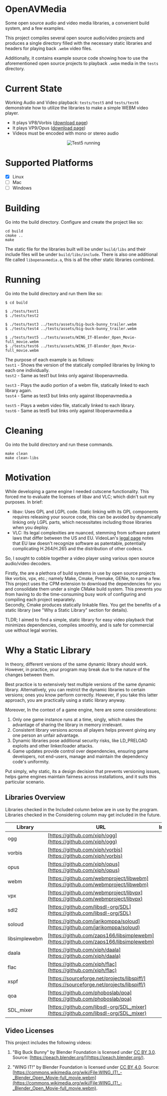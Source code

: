 # OpenAVMedia
Some open source audio and video media libraries, a convenient build system, and a few examples. 

This project compiles several open source audio/video projects and produces a single directory filled with the necessary static libraries and headers for playing back `.webm` video files.

Additionally, it contains example source code showing how to use the aforementioned open source projects to playback `.webm` media in the `tests` directory.

# Current State
Working Audio and Video playback:
`tests/test5` and `tests/test6` demonstrate how to utilize the libraries to make a simple WEBM video player.
  - It plays VP8/Vorbis ([download page](https://www.webmfiles.org/demo-files/))
  - It plays VP9/Opus   ([download page](https://commons.wikimedia.org/wiki/File:WING_IT!_-_Blender_Open_Movie-full_movie.webm))
  - Videos must be encoded with mono or stereo audio

<p align="center">
<img src="test5_running.gif" alt="Test5 running">
</p>

# Supported Platforms
  - [X] Linux
  - [ ] Mac
  - [ ] Windows

# Building
Go into the build directory. Configure and create the project like so:
```
cd build
cmake ..
make
```
The static file for the libraries built will be under `build/libs` and their include files will be under `build/libs/include`. There is also one additional file called `libopenavmedia.a`, this is all the other static libraries combined.

# Running
Go into the build directory and run them like so:
```
$ cd build

$ ./tests/test1
$ ./tests/test2

$ ./tests/test3 ../tests/assets/big-buck-bunny_trailer.webm
$ ./tests/test4 ../tests/assets/big-buck-bunny_trailer.webm

$ ./tests/test5 ../tests/assets/WING_IT-Blender_Open_Movie-full_movie.webm
$ ./tests/test6 ../tests/assets/WING_IT-Blender_Open_Movie-full_movie.webm
```

The purpose of each example is as follows:  
`test1` - Shows the version of the statically compiled libraries by linking to each one individually.  
`test2` - Same as test1 but links only against libopenavmedia.  

`test3` - Plays the audio portion of a webm file, statically linked to each library again.  
`test4` - Same as test3 but links only against libopenavmedia.a  

`test5` - Plays a webm video file, statically linked to each library.  
`test6` - Same as test5 but links only against libopenavmedia.a  

# Cleaning
Go into the build directory and run these commands.
```
make clean
make clean-libs
```

# Motivation
While developing a game engine I needed cutscene functionality. This forced me to evaluate the licenses of libav and VLC; which didn't suit my purposes. In brief:

- libav: Uses GPL and LGPL code. Static linking with its GPL components requires releasing your source code, this can be avoided by dynamically linking only LGPL parts, which necessitates including those libraries when you deploy.
- VLC: Its legal complexities are nuanced, stemming from software patent laws that differ between the US and EU. VideoLan's [legal page](https://www.videolan.org/legal.html) notes that EU law doesn't recognize software as patentable, potentially complicating H.264/H.265 and the distribution of other codecs.

So, I sought to cobble together a video player using various open source audio/video decoders.

Firstly, the are a plethora of build systems in use by open source projects like vorbis, vpx, etc.; namely Make, Cmake, Premake, GENie, to name a few. This project uses the CPM extension to download the dependencies for you and consolidate them under a single CMake build system. This prevents you from having to do the time-consuming busy work of configuring and compiling each project separately.  
Secondly, Cmake produces statically linkable files. You get the benefits of a static library (see "Why a Static Library" section for details).  

TLDR; I aimed to find a simple, static library for easy video playback that minimizes dependencies, compiles smoothly, and is safe for commercial use without legal worries.

# Why a Static Library
In theory, different versions of the same dynamic library should work. However, in practice, your program may break due to the nature of the changes between them.

Best practice is to extensively test multiple versions of the same dynamic library. Alternatively, you can restrict the dynamic libraries to certain versions; ones you know perform correctly. However, if you take this latter approach, you are practically using a static library anyway.

Moreover, In the context of a game engine, here are some considerations:
1. Only one game instance runs at a time, singly, which makes the advantage of sharing the library in memory irrelevant.
2. Consistent library versions across all players helps prevent giving any one person an unfair advantage.
3. Dynamic libraries pose additional security risks, like LD_PRELOAD exploits and other linker/loader attacks.
4. Game updates provide control over dependencies, ensuring game developers, not end-users, manage and maintain the dependency code's uniformity.

Put simply, why static, its a design decision that prevents versioning issues, helps game engines maintain fairness across installations, and it suits this particular scenario.

## Libraries Overview
Libraries checked in the Included column below are in use by the program. Libraries checked in the Considering column may get included in the future.

Library | URL | Included | Considering
--- | --- | :---: | :---:
ogg | [https://github.com/xiph/ogg](https://github.com/xiph/ogg) | ✅ | 
vorbis | [https://github.com/xiph/vorbis](https://github.com/xiph/vorbis) | ✅ | 
opus | [https://github.com/xiph/opus](https://github.com/xiph/opus) | ✅ | 
webm | [https://github.com/webmproject/libwebm](https://github.com/webmproject/libwebm) | ✅ | 
vpx | [https://github.com/webmproject/libvpx](https://github.com/webmproject/libvpx) | ✅ | 
sdl2 | [https://github.com/libsdl-org/SDL](https://github.com/libsdl-org/SDL) | ✅ | 
soloud | [https://github.com/jarikomppa/soloud](https://github.com/jarikomppa/soloud) | ✅ | 
libsimplewebm | [https://github.com/zaps166/libsimplewebm](https://github.com/zaps166/libsimplewebm) | ✅ | 
daala | [https://github.com/xiph/daala](https://github.com/xiph/daala) |  | ✅
flac | [https://github.com/xiph/flac](https://github.com/xiph/flac) | ✅ | 
xspf | [https://sourceforge.net/projects/libspiff/](https://sourceforge.net/projects/libspiff/) |  | ✅
qoa | [https://github.com/phoboslab/qoa](https://github.com/phoboslab/qoa) |  | ✅
SDL_mixer | [https://github.com/libsdl-org/SDL_mixer](https://github.com/libsdl-org/SDL_mixer) | ✅ | 

## Video Licenses

This project includes the following videos:

1. "Big Buck Bunny" by Blender Foundation is licensed under [CC BY 3.0](https://creativecommons.org/licenses/by/3.0/). Source: [https://peach.blender.org/](https://peach.blender.org/).

2. "WING IT!" by Blender Foundation is licensed under [CC BY 4.0](https://creativecommons.org/licenses/by/4.0/). Source: [https://commons.wikimedia.org/wiki/File:WING_IT!_-_Blender_Open_Movie-full_movie.webm](https://commons.wikimedia.org/wiki/File:WING_IT!_-_Blender_Open_Movie-full_movie.webm).